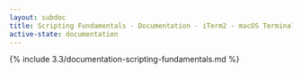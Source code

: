 ```yaml
---
layout: subdoc
title: Scripting Fundamentals - Documentation - iTerm2 - macOS Terminal Replacement
active-state: documentation
---
```

{% include 3.3/documentation-scripting-fundamentals.md %}


